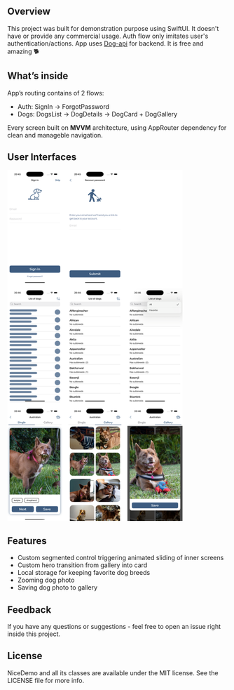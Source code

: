 ## Overview
This project was built for demonstration purpose using SwiftUI. It doesn't have or provide any commercial usage. Auth flow only imitates user's authentication/actions.
App uses [Dog-api](https://dog.ceo/dog-api/) for backend. It is free and amazing 🐕

## What’s inside
App’s routing contains of 2 flows: 

* Auth: SignIn -> ForgotPassword 
* Dogs: DogsList -> DogDetails -> DogCard + DogGallery

Every screen built on **MVVM** architecture, using AppRouter dependency for clean and manageble navigation.

## User Interfaces

<p align="left">
<img src="https://github.com/Kharauzov/NiceDemo-SwiftUI/blob/main/overview_img.png" width="400px" height="800px"/>
</p>


## Features
* Custom segmented control triggering animated sliding of inner screens
* Custom hero transition from gallery into card
* Local storage for keeping favorite dog breeds
* Zooming dog photo
* Saving dog photo to gallery

## Feedback
If you have any questions or suggestions - feel free to open an issue right inside this project.

## License
NiceDemo and all its classes are available under the MIT license. See the LICENSE file for more info.
